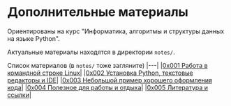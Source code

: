# Дополнительные материалы
Ориентированы на курс "Информатика, алгоритмы и структуры данных на языке Python".

Актуальные материалы находятся в директории `notes/`.

Список материалов (в `notes/` тоже загляните)
|---|
|[0x001 Работа в командной строке Linux](https://github.com/stepanzh/info_labs_notes/blob/master/notes/01_bash_basics.md)|
|[0x002 Установка Python, текстовые редакторы и IDE](https://github.com/stepanzh/info_labs_notes/blob/master/notes/02_python_workspace.md)|
|[0x003 Небольшой пример хорошего оформления кода](https://github.com/stepanzh/info_labs_notes/blob/master/notes/03_code_style.pdf)|
|[0x004 Полезное для работы и отдыха](https://github.com/stepanzh/info_labs_notes/blob/master/notes/04_misc_help.md)|
|[0x005 Литература и ссылки](https://github.com/stepanzh/info_labs_notes/blob/master/notes/05_literature.md)|
